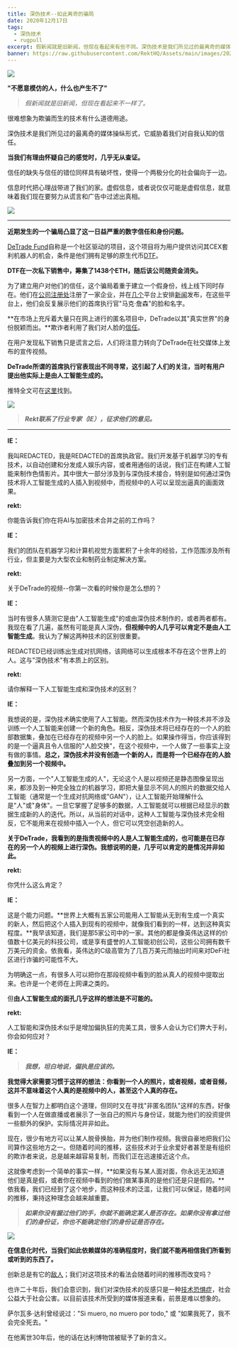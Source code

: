```yaml
---
title: 深伪技术--如此离奇的骗局
date: 2020年12月17日
tags:
  - 深伪技术
  - rugpull
excerpt: 假新闻就是旧新闻，但现在看起来有些不同。深伪技术是我们所见过的最离奇的媒体操纵形式，它威胁着我们对自我认知的信任。当我们有理由怀疑自己的感觉时，几乎无从验证。
banner: https://raw.githubusercontent.com/RektHQ/Assets/main/images/2020/12/headerEYE.jpg
---
```

![](https://raw.githubusercontent.com/RektHQ/Assets/main/images/2020/12/headerEYE.jpg)

**"不愿意模仿的人，什么也产生不了"**

> *假新闻就是旧新闻，但现在看起来不一样了。*

很难想象为欺骗而生的技术有什么道德用途。

深伪技术是我们所见过的最离奇的媒体操纵形式，它威胁着我们对自我认知的信任。

**当我们有理由怀疑自己的感觉时，几乎无从查证。**

信任的缺失与信任的错位同样具有破坏性，使得一个两极分化的社会偏向于一边。

信息时代把心理战带进了我们的家。虚假信息，或者说仅仅可能是虚假信息，就意味着我们现在要努力从谎言和广告中过滤出真相。

![](https://raw.githubusercontent.com/RektHQ/Assets/main/images/2020/12/image-2.png)
________________________________________

**近期发生的一个骗局凸显了这一日益严重的数字信任和身份问题。**

[DeTrade Fund](https://www.techtelegraph.co.uk/detrade-fund-new-cryptocurrency-fund-threatening-current-market-leaders/)自称是一个社区驱动的项目，这个项目将为用户提供访问其CEX套利机器人的机会，条件是他们拥有足够的原生代币[DTF](https://etherscan.io/token/0x746adfded7d3996ad83b5ed5a68eea0993b541ee)。

**DTF在一次私下销售中，筹集了1438个ETH，随后该公司随资金消失。**

为了建立用户对他们的信任，这个骗局着重于建立一个假身份，线上线下同时存在。他们在[公司注册处](https://find-and-update.company-information.service.gov.uk/company/13063844)注册了一家企业，并在[几个](https://uk.finance.yahoo.com/news/detrade-fund-cryptocurrency-fund-threatening-152100994.html)平台上安排[新闻](https://www.globenewswire.com/news-release/2020/12/09/2142436/0/en/DeTrade-Fund-New-Cryptocurrency-Fund-Threatening-Current-Market-Leaders.html)发布，在这些平台上，他们会反复展示他们的首席执行官"马克·詹森"的脸和名字。

**在市场上充斥着大量只在网上进行的匿名项目中，DeTrade以其"真实世界"的身份脱颖而出。**欺诈者利用了我们对人脸的[信任](https://www.sciencedaily.com/releases/2013/04/130402101249.htm)。

在用户发现私下销售只是谎言之后，人们将注意力转向了DeTrade在社交媒体上发布的宣传视频。

**DeTrade所谓的首席执行官表现出不同寻常，这引起了人们的关注，当时有用户提出他实际上是由人工智能生成的。**

推特全文可在[这里](https://twitter.com/DefiZeus/status/1337538434542563334)找到。

![](https://lh4.googleusercontent.com/Z72rC7eqt_fJ0DXX-ikX44fwKixNgBKu4q6ba_60aIXvdDCIUHFyjo7HR-eIdzqLS_yHMHi7cNItv8mE4mf1YJUDcYi66YklpEzSwcLKsUsUvFgzUbuIofVvixvSOTXLd-QLjVuo)

> ***Rekt联系了行业专家（IE），征求他们的意见。***
________________________________________
**IE：**

我叫REDACTED，我是REDACTED的首席执政官。我们开发基于机器学习的专有技术，以自动创建和分发成人娱乐内容，或者用通俗的话说，我们正在构建人工智能来制作色情影片。其中很大一部分涉及到与深伪技术接合，特别是如何通过深伪技术将人工智能生成的人插入到视频中，而视频中的人可以呈现出逼真的画面效果。

**rekt:**

你能告诉我们你在将AI与加密技术合并之前的工作吗？

**IE：**

我们的团队在机器学习和计算机视觉方面累积了十余年的经验，工作范围涉及所有行业，但主要是为大型农业和制药业制定解决方案。

**rekt:**

关于DeTrade的视频--你第一次看的时候你是怎么想的？

**IE：**

当时有很多人猜测它是由"人工智能生成"的或由深伪技术制作的，或者两者都有。我现在看了几遍，虽然有可能是真人深伪，**但视频中的人几乎可以肯定不是由人工智能生成**。我认为了解这两种技术的区别很重要。

REDACTED已经训练出生成对抗网络，该网络可以生成根本不存在这个世界上的人。这与"深伪技术"有本质上的区别。

**rekt:**

请你解释一下人工智能生成和深伪技术的区别？

**IE：**

我想说的是，深伪技术确实使用了人工智能。然而深伪技术作为一种技术并不涉及训练一个人工智能来创建一个新的角色。相反，深伪技术将已经存在的一个人的脸部数据集，叠加在已经存在的视频中另一个人的脸上。如果操作得当，你应该得到的是一个逼真且令人信服的"人脸交换"，在这个视频中，一个人做了一些事实上没有做的事情。**总之，深伪技术并没有创造一个新的人，而是将一个已经存在的人脸叠加到另一个视频中。**

另一方面，一个"人工智能生成的人"，无论这个人是以视频还是静态图像呈现出来，都涉及到一种完全独立的机器学习，即把大量显示不同人的照片的数据交给人工智能（通常是一个生成对抗网络或"GAN"），让人工智能开始理解什么是"人"或"身体"。一旦它掌握了足够多的数据，人工智能就可以根据已经显示的数据生成新的人的迭代。所以，从当前的对话中，这种人工智能与深伪技术完全相反，它不能用来在视频中插入一个人，但它可以凭空创造新的人。

**关于DeTrade，我看到的是指责视频中的人是人工智能生成的，也可能是在已存在的另一个人的视频上进行深伪。我想说明的是，几乎可以肯定的是情况并非如此。**

**rekt:**

你凭什么这么肯定？

**IE：**

这是个能力问题。**世界上大概有五家公司能用人工智能从无到有生成一个真实的新人，然后把这个人插入到现有的视频中，就像我们看到的一样，达到这种真实程度。**我早该知道，我们是那5家公司中的一家。其他的都是像英伟达这样的价值数十亿美元的科技公司，或是享有盛誉的人工智能初创公司，这些公司拥有数千万美元的资金。依我看，英伟达的C级高管为了几百万美元而抽出时间来对DeFi社区进行诈骗的可能性不大。

为明确这一点，有很多人可以把你在那段视频中看到的脸从真人的视频中提取出来。也许是一个老师在上网课之类的。

但**由人工智能生成的面孔几乎这样的想法是不可能的。**

**rekt:**

人工智能和深伪技术似乎是增加偏执狂的完美工具，很多人会认为它们弊大于利，你会如何应对？

**IE：**

> ***我想，坦白地说，偏执是应该的。***

**我觉得大家需要习惯于这样的想法：你看到一个人的照片，或者视频，或者音频，这并不意味着这个人真的是视频中的人，甚至这个人真的存在。**

很多人在智力上都明白这个道理，但同时又在寻找"非匿名团队"这样的东西，好像看到一个人在做直播或者展示了一张自己的照片与身份证，就能为他们的投资提供一些额外的保护。实际情况并非如此。

现在，很少有地方可以让某人脱骨换胎，并为他们制作视频。我很自豪地把我们公司算作这些地方之一。但随着时间的推移，这些技术对于业余爱好者甚至是有组织的欺诈者来说，总是越来越容易复制，而我们正在迅速接近这个点。

这就像考虑到一个简单的事实一样，**如果没有与某人面对面，你永远无法知道他们是真是假，或者你在视频中看到的他们做某事真的是他们还是只是假的。**依我看，我们已经到了这个地步，而这种技术的泛滥，让我们可以保证，随着时间的推移，秉持这种理念会越来越重要。

> ***如果你没有握过他们的手，你就不能确定某人是否存在。如果你没有拿过他们的身份证，你也不能确定他们的身份证是否存在。***

![](https://raw.githubusercontent.com/RektHQ/Assets/main/images/2020/12/image-3.png)

**在信息化时代，当我们如此依赖媒体的准确程度时，我们就不能再相信我们所看到或听到的东西了。**
 
创新总是有它的[敌人](https://en.wikipedia.org/wiki/Neo-Luddism)；我们对这项技术的看法会随着时间的推移而改变吗？

也许二十年后，我们会意识到，我们对深伪技术的反感只是一种[技术恐惧症](https://www.wired.com/story/weve-never-feared-tech-as-much-as-we-think-we-have/)，社会公益大于社会公害。以目前该技术所受到的媒体报道来看，前景是难以想象的。

萨尔瓦多·达利曾经说过："Si muero, no muero por todo," 或 "如果我死了，我不会完全死去。"

在他离世30年后，他的话在达利博物馆被赋予了新的含义。

